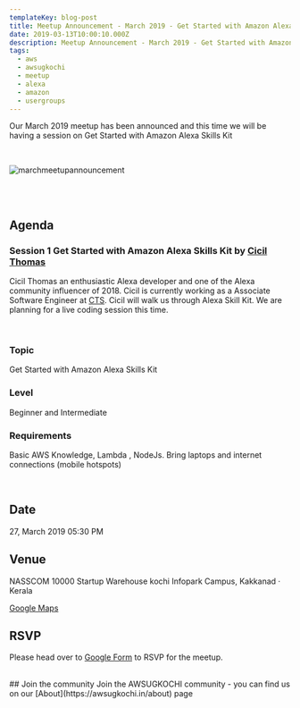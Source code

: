 ```yaml
---
templateKey: blog-post
title: Meetup Announcement - March 2019 - Get Started with Amazon Alexa Skills Kit
date: 2019-03-13T10:00:10.000Z
description: Meetup Announcement - March 2019 - Get Started with Amazon Alexa Skills Kit
tags:
  - aws
  - awsugkochi
  - meetup
  - alexa
  - amazon
  - usergroups
---
```


Our March 2019 meetup has been announced and this time we will be having a session on Get Started with Amazon Alexa Skills Kit

<br>

![marchmeetupannouncement](/img/awsugkochi-meetup-annoucement-march-2019.jpeg)

<br> <br> 
## Agenda


### Session 1 Get Started with Amazon Alexa Skills Kit by [Cicil Thomas](https://www.linkedin.com/in/cicilthomas) 

Cicil Thomas an enthusiastic Alexa developer and one of the Alexa community influencer of 2018. Cicil is currently working as a Associate Software Engineer at [CTS](https://www.cognizant.com/). Cicil will walk us through Alexa Skill Kit. We are planning for a live coding session this time. 


<br>
 
### Topic

Get Started with Amazon Alexa Skills Kit

### Level

Beginner and Intermediate

### Requirements

Basic AWS Knowledge, Lambda , NodeJs. Bring laptops and internet connections (mobile hotspots)


<br>

## Date

27, March 2019  05:30 PM


## Venue

NASSCOM 10000 Startup Warehouse kochi
Infopark Campus, Kakkanad · Kerala

[Google Maps](https://www.google.com/maps/search/?api=1&query=10.008035%2C76.362280)


## RSVP 
Please head over to [Google Form](https://goo.gl/forms/7JlCeu8nxCiKkdMI2) to RSVP for the meetup.


<br>
## Join the community
Join the AWSUGKOCHI community - you can find us on our [About](https://awsugkochi.in/about) page
